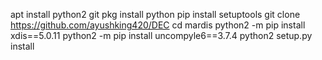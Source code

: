 apt install python2 git
pkg install python
pip install setuptools
git clone https://github.com/ayushking420/DEC
cd mardis
python2 -m pip install xdis==5.0.11
python2 -m pip install uncompyle6==3.7.4
python2 setup.py install
